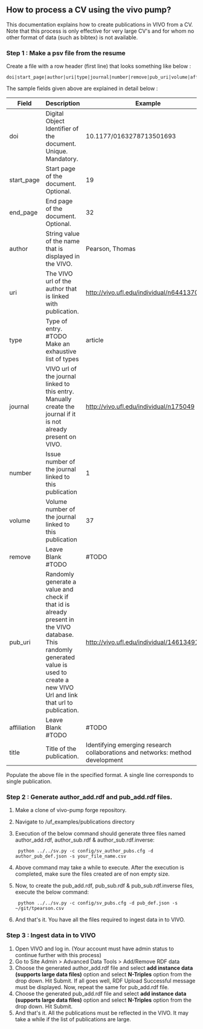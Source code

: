 
## How to process a CV using the vivo pump?

This documentation explains how to create publications in VIVO from a CV. Note that this process is only effective for very large CV's and for whom no other format of data (such as bibtex) is not available. 

### Step 1 : Make a psv file from the resume

Create a file with a row header (first line) that looks something like below :

    doi|start_page|author|uri|type|journal|number|remove|pub_uri|volume|affiliation|title|pub_date|end_page

  The sample fields given above are explained in detail below :
  
  Field | Description | Example
  --- | --- | ---
  doi         |   Digital Object Identifier of the document. Unique. Mandatory. | 10.1177/0163278713501693
  start_page  |   Start page of the document. Optional.                         | 19
  end_page    |   End page of the document. Optional.                           | 32
  author      |   String value of the name that is displayed in the VIVO.       | Pearson, Thomas
  uri         |   The VIVO url of the author that is linked with publication.   | http://vivo.ufl.edu/individual/n6441370166
  type        |   Type of entry. #TODO Make an exhaustive list of types         | article
  journal     |   VIVO url of the journal linked to this entry. Manually create the journal if it is not already present on VIVO.       | http://vivo.ufl.edu/individual/n175049
  number      |   Issue number of the journal linked to this publication        | 1
  volume      |   Volume number of the journal linked to this publication       | 37
  remove      |   Leave Blank #TODO                                             | #TODO
  pub_uri     |   Randomly generate a value and check if that id is already present in the VIVO database. This randomly generated value is used to create a new VIVO Url and link that url to publication. | http://vivo.ufl.edu/individual/1461349101
  affiliation |   Leave Blank #TODO                                             | #TODO
  title       |   Title of the publication.                                     | Identifying emerging research collaborations and networks: method development
  
  
Populate the above file in the specified format. A single line corresponds to single publication. 
  
### Step 2 : Generate author_add.rdf and pub_add.rdf files.

1. Make a clone of vivo-pump forge repository.
2. Navigate to  <repo>/uf_examples/publications directory
3. Execution of the below command should generate three files named author_add.rdf, author_sub.rdf & author_sub.rdf.inverse:
    
        python ../../sv.py -c config/sv_author_pubs.cfg -d author_pub_def.json -s your_file_name.csv
4. Above command may take a while to execute. After the execution is completed, make sure the files created are of non empty size.
5. Now, to create the pub_add.rdf, pub_sub.rdf & pub_sub.rdf.inverse files, execute the below command:

        python ../../sv.py -c config/sv_pubs.cfg -d pub_def.json -s ~/git/tpearson.csv
6. And that's it. You have all the files required to ingest data in to VIVO.


### Step 3 : Ingest data in to VIVO

1. Open VIVO and log in. (Your account must have admin status to continue further with this process)
2. Go to Site Admin > Advanced Data Tools > Add/Remove RDF data
3. Choose the generated author_add.rdf file and select **add instance data (supports large data files)** option and select **N-Triples** option from the drop down. Hit Submit. If all goes well, RDF Upload Successful message must be displayed. Now, repeat the same for pub_add.rdf file.
4. Choose the generated pub_add.rdf file and select **add instance data (supports large data files)** option and select **N-Triples** option from the drop down. Hit Submit.
5. And that's it. All the publications must be reflected in the VIVO. It may take a while if the list of publications are large. 
